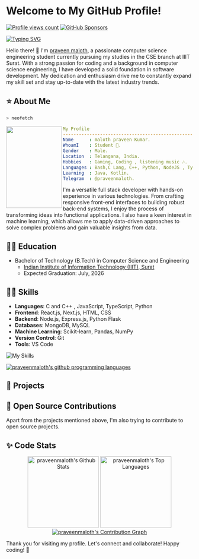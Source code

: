 # Welcome to My GitHub Profile!

[![Profile views count](https://komarev.com/ghpvc/?username=praveenmaloth)](https://github.com/praveenmaloth)
[![GitHub Sponsors](https://img.shields.io/github/sponsors/praveenmaloth)](https://github.com/sponsors/praveenmaloth)


[![Typing SVG](https://readme-typing-svg.herokuapp.com?font=Cursive&color=%2336BCF7&size=35&center=true&vCenter=true&lines=Hello+I'm+praveen;I'm+a+student;I'm+a+developer)](https://github.com/praveenmaloth/)

Hello there! 👋 I'm [praveen maloth](https://praveenmaloth.github.io), a passionate computer science engineering student currently pursuing my studies in the CSE branch at IIIT Surat. With a strong passion for coding and a background in computer science engineering, I have developed a solid foundation in software development. My dedication and enthusiasm drive me to constantly expand my skill set and stay up-to-date with the latest industry trends.

## ⭐ About Me

```zsh
> neofetch
```

<img align="left" src="https://avatars.githubusercontent.com/u/140435050?v=4" width="150px" height="220px"/> 

```yaml
My Profile
-----------------------------------------------------------
Name      : maloth praveen Kumar.
WhoamI    : Student 🏫.
Gender    : Male.
Location  : Telangana, India.
Hobbies   : Gaming, Coding , listening music 🎶.
Languages : Bash,C Lang, C++, Python, NodeJS , Typescript.
Learning  : Java, Kotlin.
Telegram  : @praveenmaloth.
```


I'm a versatile full stack developer with hands-on experience in various technologies. From crafting responsive front-end interfaces to building robust back-end systems, I enjoy the process of transforming ideas into functional applications. I also have a keen interest in machine learning, which allows me to apply data-driven approaches to solve complex problems and gain valuable insights from data.

## 👨‍🎓 Education

- Bachelor of Technology (B.Tech) in Computer Science and Engineering
  - [Indian Institute of Information Technology (IIIT), Surat](https://www.google.com/search?q=IIIT+Surat&oq=IIIT+Surat&aqs=chrome..69i57j69i60l3j69i65.7945j0j7&client=ms-android-xiaomi-rev1&sourceid=chrome-mobile&ie=UTF-8)
  - Expected Graduation: July, 2026


## 🧑‍💻 Skills

- **Languages**: C and C++ , JavaScript, TypeScript, Python
- **Frontend**: React.js, Next.js, HTML, CSS
- **Backend**: Node.js, Express.js, Python Flask
- **Databases**: MongoDB, MySQL
- **Machine Learning**: Scikit-learn, Pandas, NumPy
- **Version Control**: Git
- **Tools**: VS Code

<img src="https://skillicons.dev/icons?i=c,cpp,py,nodejs,typescript,js,css,html,bash,linux,git,androidstudio,java,githubactions&perline=7" alt="My Skills"/>

[![praveenmaloth's github programming languages](https://github-readme-stats-eight-theta.vercel.app/api/top-langs/?username=praveenmaloth&langs_count=10&layout=compact&theme=material-palenight&hide_border=true&bg_color=1F222E&title_color=F85D7F&icon_color=F8D866)](https://github.com/praveenmaloth/)
  
## 🚀 Projects
<!--

Throughout my journey, I have actively worked on various projects and contributed to the developer community. Here are some of my notable projects:

### 1. [truecallerjs](https://github.com/praveenmaloth/truecallerjs)

  - **Description**:  truecallerjs is a lightweight npm package that allows users to perform reverse phone number lookups using the Truecaller API. It simplifies the process of querying and handling Truecaller data, providing a seamless experience for developers.

  - **Technologies**: Typescript, Axios
    
<a href="https://github.com/praveenmaloth/truecallerjs">
    <img src="https://opengraph.githubassets.com/83b8abc33a7b26898a4846558d1c70d88bb7c08a9ac0493e8eccf7cd2e683d47/praveenmaloth/truecallerjs" alt="TruecallerJS" width="400" >
</a>



### 2. [truecallerpy](https://github.com/praveenmaloth/truecallerjs)

  - **Description**: TruecallerPy is a Python package that provides functionalities to interact with the Truecaller API.

  - **Technologies**: Python, JSON

<a href="https://github.com/praveenmaloth/truecallerpy">
    <img src="https://opengraph.githubassets.com/83b8abc33a7b26898a4846558d1c70d88bb7c08a9ac0493e8eccf7cd2e683d47/praveenmaloth/truecallerpy" alt="Truecallerpy" width="400" >
</a>

### 3. [json-to-plain-text](https://github.com/praveenmaloth/json-to-plain-text)

  - **Description**:  json-to-plain-text is a npm module that converts JSON-like data or plain JavaScript objects to a formatted plain text representation.

  - **Technologies**: Node.js
    
<a href="https://github.com/praveenmaloth/json-to-plain-text">
    <img src="https://opengraph.githubassets.com/83b8abc33a7b26898a4846558d1c70d88bb7c08a9ac0493e8eccf7cd2e683d47/praveenmaloth/json-to-plain-text" alt="json-to-plain-text" width="400" >
</a>


### 4. [bhimupijs](https://github.com/praveenmaloth/bhimupijs)

  - **Description**:  BHIMUPIJS is a npm module which can validate, verify and generate QR Codes for UPI IDs.

  - **Technologies**: Node.js

<a href="https://github.com/praveenmaloth/bhimupijs">
    <img src="https://opengraph.githubassets.com/83b8abc33a7b26898a4846558d1c70d88bb7c08a9ac0493e8eccf7cd2e683d47/praveenmaloth/bhimupijs" alt="bhimupijs" width="400" >
</a>


<ins>[and more](https://github.com/praveenmaloth?tab=repositories)</ind>

Feel free to explore my other repositories for more projects, including experiments, utilities, and prototypes.
-->

## 🤝 Open Source Contributions

Apart from the projects mentioned above, I'm also trying to contribute to open source projects.

<!--
🛠
## Hackathons and Competitions

- [Hackathon/Competition 1]: Description, [Year]
- [Hackathon/Competition 2]: Description, [Year]

## 😜 Fun Facts

- Add a fun fact about yourself!

## ❣️ Interests

Apart from coding, I love hiking, playing guitar, and trying out new recipes.


## 👑 Achievements

- [Award/Achievement 1]: Description
- [Award/Achievement 2]: Description

-->

## ✨ Code Stats

  <p align = "center">
    <a href="https://github.com/praveenmaloth"><img alt="praveenmaloth's Github Stats" src="https://github-readme-stats.vercel.app/api/?username=praveenmaloth&show_icons=true&include_all_commits=true&count_private=true&theme=material-palenight&hide_border=true&bg_color=1F222E&title_color=F85D7F&icon_color=F8D866&line_height=28&rank_icon=github" height="192px"/></a>
    <a href="https://github.com/praveenmaloth"><img alt="praveenmaloth's Top Languages" src="https://denvercoder1-github-readme-stats.vercel.app/api/top-langs/?username=praveenmaloth&langs_count=10&layout=compact&theme=material-palenight&hide_border=true&bg_color=1F222E&title_color=F85D7F&icon_color=F8D866" height="192px"/></a>
    <a href="https://github.com/praveenmaloth"><img alt="praveenmaloth's Contribution Graph" src="https://github-readme-activity-graph.vercel.app/graph?username=praveenmaloth&theme=dracula&bg_color=1F222E&title_color=F85D7F&point=F8D866&line=F85D7F&color=a6accd&hide_border=true&radius=4.5" /></a>
  </p>
  

Thank you for visiting my profile. Let's connect and collaborate! Happy coding! 🚀
